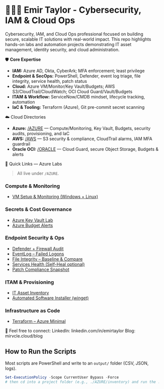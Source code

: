 # 👨🏾‍💻 Emir Taylor - Cybersecurity, IAM & Cloud Ops

Cybersecurity, IAM, and Cloud Ops professional focused on building secure, scalable IT solutions with real-world impact. This repo highlights hands-on labs and automation projects demonstrating IT asset management, identity security, and cloud administration.

🛡️ **Core Expertise**  
- **IAM:** Azure AD, Okta, CyberArk; MFA enforcement; least privilege  
- **Endpoint & SecOps:** PowerShell, Defender, event log triage, file integrity, service health, patch status  
- **Cloud:** Azure VM/Monitor/Key Vault/Budgets; AWS S3/CloudTrail/CloudWatch; OCI Cloud Guard/Vault/Budgets  
- **ITAM & Workflow:** ServiceNow/CMDB mindset, lifecycle tracking, automation  
- **IaC & Tooling:** Terraform (Azure), Git pre-commit secret scanning

☁️ Cloud Directories
- **Azure:** [/AZURE](./AZURE) — Compute/Monitoring, Key Vault, Budgets, security audits, provisioning, and IaC  
- **AWS:** [/AWS](./AWS) — S3 security & compliance, CloudTrail alarms, IAM MFA guardrail  
- **Oracle OCI:** [/ORACLE](./ORACLE) — Cloud Guard, secure Object Storage, Budgets & alerts


📂 Quick Links — Azure Labs
> All live under `/AZURE`.

### Compute & Monitoring
- [VM Setup & Monitoring (Windows + Linux)](./AZURE/AzureVM/)

### Secrets & Cost Governance
- [Azure Key Vault Lab](./AZURE/AzureKeyVault-Lab/)
- [Azure Budget Alerts](./AZURE/Azure-Budget-Alerts/)

### Endpoint Security & Ops
- [Defender + Firewall Audit](./AZURE/DefenderFirewall-Audit/)
- [EventLog – Failed Logons](./AZURE/EventLog-FailedLogons/)
- [File Integrity – Baseline & Compare](./AZURE/FileIntegrity-Baseline/)
- [Services Health (Self-Heal optional)](./AZURE/Services-Health/)
- [Patch Compliance Snapshot](./AZURE/PatchCompliance-Snapshot/)

### ITAM & Provisioning
- [IT Asset Inventory](./AZURE/Inventory/)
- [Automated Software Installer (winget)](./AZURE/SoftwareInstaller/)

### Infrastructure as Code
- [Terraform – Azure Minimal](./AZURE/Terraform-Azure-Minimal/)


🔗 Feel free to connect: 
LinkedIn: linkedin.com/in/emirtaylor
Blog: mirvcle.cloud/blog


## How to Run the Scripts
Most scripts are PowerShell and write to an `output/` folder (CSV, JSON, logs).

```powershell
Set-ExecutionPolicy -Scope CurrentUser Bypass -Force
# then cd into a project folder (e.g., ./AZURE/inventory) and run the .ps1


